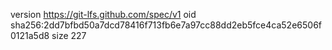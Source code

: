 version https://git-lfs.github.com/spec/v1
oid sha256:2dd7bfbd50a7dcd78416f713fb6e7a97cc88dd2eb5fce4ca52e6506f0121a5d8
size 227
